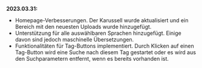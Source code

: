 **2023.03.31:**
* Homepage-Verbesserungen. Der Karussell wurde aktualisiert und ein Bereich mit den neuesten Uploads wurde hinzugefügt.
* Unterstützung für alle auswählbaren Sprachen hinzugefügt. Einige davon sind jedoch maschinelle Übersetzungen.
* Funktionalitäten für Tag-Buttons implementiert. Durch Klicken auf einen Tag-Button wird eine Suche nach diesem Tag gestartet oder es wird aus den Suchparametern entfernt, wenn es bereits vorhanden ist.